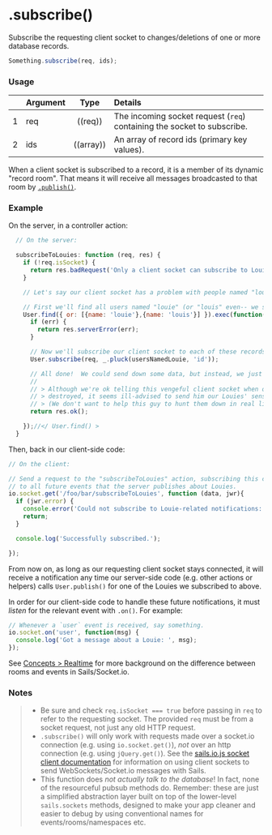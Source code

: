 # .subscribe()

Subscribe the requesting client socket to changes/deletions of one or more database records.

```js
Something.subscribe(req, ids);
```


### Usage

|   | Argument   | Type         | Details |
|---|:-----------|:------------:|:--------|
| 1 | req        | ((req))      | The incoming socket request (`req`) containing the socket to subscribe.
| 2 | ids        | ((array))    | An array of record ids (primary key values).


When a client socket is subscribed to a record, it is a member of its dynamic "record room".  That means it will receive all messages broadcasted to that room by [`.publish()`](http://sailsjs.com/documentation/reference/web-sockets/resourceful-pubsub/publish).

### Example


On the server, in a controller action:

```javascript
  // On the server:

  subscribeToLouies: function (req, res) {
    if (!req.isSocket) {
      return res.badRequest('Only a client socket can subscribe to Louies.  But you look like an HTTP request to me.');
    }

    // Let's say our client socket has a problem with people named "louie".

    // First we'll find all users named "louie" (or "louis" even-- we should be thorough)
    User.find({ or: [{name: 'louie'},{name: 'louis'}] }).exec(function(err, usersNamedLouie){
      if (err) {
        return res.serverError(err);
      }

      // Now we'll subscribe our client socket to each of these records.
      User.subscribe(req, _.pluck(usersNamedLouie, 'id'));

      // All done!  We could send down some data, but instead, we just send an empty 200 (OK) response.
      //
      // > Although we're ok telling this vengeful client socket when our users get
      // > destroyed, it seems ill-advised to send him our Louies' sensitive user data.
      // > (We don't want to help this guy to hunt them down in real life!)
      return res.ok();

    });//</ User.find() >
  }
```




Then, back in our client-side code:

```javascript
// On the client:

// Send a request to the "subscribeToLouies" action, subscribing this client socket
// to all future events that the server publishes about Louies.
io.socket.get('/foo/bar/subscribeToLouies', function (data, jwr){
  if (jwr.error) {
    console.error('Could not subscribe to Louie-related notifications: '+jwr.error);
    return;
  }

  console.log('Successfully subscribed.');

});
```


From now on, as long as our requesting client socket stays connected, it will receive a notification any time our server-side code (e.g. other actions or helpers) calls `User.publish()` for one of the Louies we subscribed to above.

In order for our client-side code to handle these future notifications, it must _listen_ for the relevant event with `.on()`.  For example:

```js
// Whenever a `user` event is received, say something.
io.socket.on('user', function(msg) {
  console.log('Got a message about a Louie: ', msg);
});
```

See [Concepts > Realtime](http://sailsjs.com/documentation/concepts/realtime) for more background on the difference between rooms and events in Sails/Socket.io.





### Notes

> + Be sure and check `req.isSocket === true` before passing in `req` to refer to the requesting socket.  The provided `req` must be from a socket request, not just any old HTTP request.
> + `.subscribe()` will only work with requests made over a socket.io connection (e.g. using `io.socket.get()`), *not* over an http connection (e.g. using `jQuery.get()`).  See the [sails.io.js socket client documentation](http://sailsjs.com/documentation/reference/web-sockets/socket-client) for information on using client sockets to send WebSockets/Socket.io messages with Sails.
> + This function does _not actually talk to the database_!  In fact, none of the resourceful pubsub methods do.  Remember: these are just a simplified abstraction layer built on top of the lower-level `sails.sockets` methods, designed to make your app cleaner and easier to debug by using conventional names for events/rooms/namespaces etc.




<docmeta name="displayName" value=".subscribe()">
<docmeta name="pageType" value="method">

